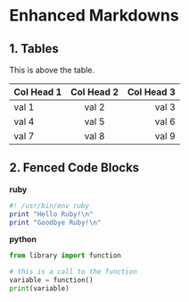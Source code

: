 # Enhanced Markdowns

## 1. Tables

This is above the table.

| Col Head 1 | Col Head 2 | Col Head 3 |
| -- | :--: | --: |
| val 1 | val 2 | val 3 |
| val 4 | val 5 | val 6 |
| val 7 | val 8 | val 9 |


## 2. Fenced Code Blocks

**ruby**
```ruby
#! /usr/bin/env ruby
print "Hello Ruby!\n"
print "Goodbye Ruby!\n"
```

**python**
```python
from library import function

# this is a call to the function
variable = function()
print(variable)
```
